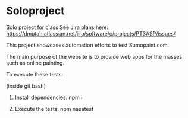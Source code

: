 # Soloproject
Solo project for class
See Jira plans here: https://dmutah.atlassian.net/jira/software/c/projects/PT3ASP/issues/

This project showcases automation efforts to test Sumopaint.com.

The main purpose of the website is to provide web apps for the masses such as online painting.

To execute these tests:

(inside git bash)

1. Install dependencies: npm i

2. Execute the tests: npm nasatest
